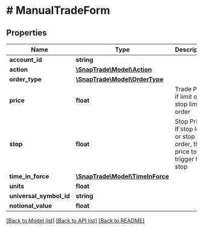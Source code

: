 # # ManualTradeForm

## Properties

Name | Type | Description | Notes
------------ | ------------- | ------------- | -------------
**account_id** | **string** |  | [optional]
**action** | [**\SnapTrade\Model\Action**](Action.md) |  | [optional]
**order_type** | [**\SnapTrade\Model\OrderType**](OrderType.md) |  | [optional]
**price** | **float** | Trade Price if limit or stop limit order | [optional]
**stop** | **float** | Stop Price. If stop loss or stop limit order, the price to trigger the stop | [optional]
**time_in_force** | [**\SnapTrade\Model\TimeInForce**](TimeInForce.md) |  | [optional]
**units** | **float** |  | [optional]
**universal_symbol_id** | **string** |  | [optional]
**notional_value** | **float** |  | [optional]

[[Back to Model list]](../../README.md#models) [[Back to API list]](../../README.md#endpoints) [[Back to README]](../../README.md)
